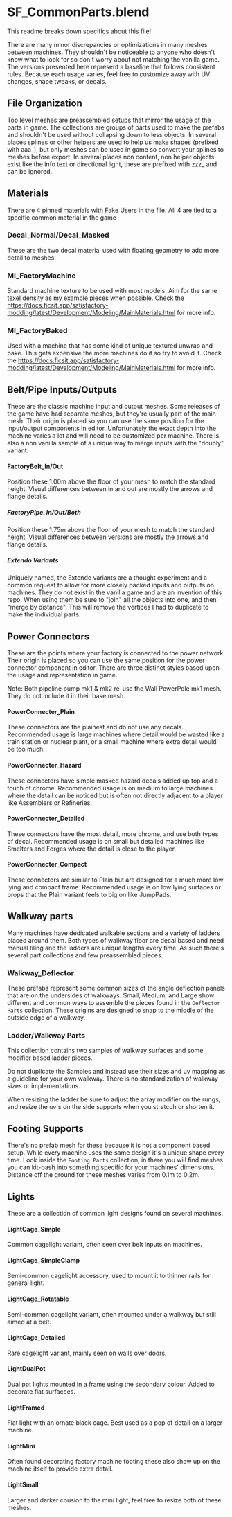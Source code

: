 # SF_CommonParts.blend
This readme breaks down specifics about this file!

There are many minor discrepancies or optimizations in many meshes between machines.
They shouldn't be noticeable to anyone who doesn't know what to look for so don't worry about not matching the vanilla game.
The versions presented here represent a baseline that follows consistent rules.
Because each usage varies, feel free to customize away with UV changes, shape tweaks, or decals.

## File Organization
Top level meshes are preassembled setups that mirror the usage of the parts in game.
The collections are groups of parts used to make the prefabs and shouldn't be used without collapsing down to less objects.
In several places splines or other helpers are used to help us make shapes (prefixed with aaa_), but only meshes can be used in game so convert your splines to meshes before export.
In several places non content, non helper objects exist like the info text or directional light, these are prefixed with zzz_ and can be ignored.

## Materials
There are 4 pinned materials with Fake Users in the file.
All 4 are tied to a specific common material in the game

### Decal_Normal/Decal_Masked
These are the two decal material used with floating geometry to add more detail to meshes.

### MI_FactoryMachine
Standard machine texture to be used with most models.
Aim for the same texel density as my example pieces when possible.
Check the https://docs.ficsit.app/satisfactory-modding/latest/Development/Modeling/MainMaterials.html for more info.

### MI_FactoryBaked
Used with a machine that has some kind of unique textured unwrap and bake.
This gets expensive the more machines do it so try to avoid it.
Check the https://docs.ficsit.app/satisfactory-modding/latest/Development/Modeling/MainMaterials.html for more info.

## Belt/Pipe Inputs/Outputs
These are the classic machine input and output meshes.
Some releases of the game have had separate meshes, but they're usually part of the main mesh.
Their origin is placed so you can use the same position for the input/output components in editor.
Unfortunately the exact depth into the machine varies a lot and will need to be customized per machine.
There is also a non vanilla sample of a unique way to merge inputs with the "doubly" variant.

#### FactoryBelt_In/Out
Position these 1.00m above the floor of your mesh to match the standard height.
Visual differences between in and out are mostly the arrows and flange details.

##### FactoryPipe_In/Out/Both
Position these 1.75m above the floor of your mesh to match the standard height.
Visual differences between versions are mostly the arrows and flange details.

##### Extendo Variants
Uniquely named, the Extendo variants are a thought experiment and a common request to allow for more closely packed inputs and outputs on machines.
They do not exist in the vanilla game and are an invention of this repo.
When using them be sure to "join" all the objects into one, and then "merge by distance".
This will remove the vertices I had to duplicate to make the individual parts.

## Power Connectors
These are the points where your factory is connected to the power network.
Their origin is placed so you can use the same position for the power connector component in editor.
There are three distinct styles based upon the usage and representation in game.

Note: Both pipeline pump mk1 & mk2 re-use the Wall PowerPole mk1 mesh. They do not include it in their base mesh.

#### PowerConnecter_Plain
These connectors are the plainest and do not use any decals.
Recommended usage is large machines where detail would be wasted like a train station or nuclear plant, or a small machine where extra detail would be too much.

#### PowerConnecter_Hazard
These connectors have simple masked hazard decals added up top and a touch of chrome.
Recommended usage is on medium to large machines where the detail can be noticed but is often not directly adjacent to a player like Assemblers or Refineries.

#### PowerConnecter_Detailed
These connectors have the most detail, more chrome, and use both types of decal.
Recommended usage is on small but detailed machines like Smelters and Forges where the detail is close to the player.

#### PowerConnecter_Compact
These connectors are similar to Plain but are designed for a much more low lying and compact frame.
Recommended usage is on low lying surfaces or props that the Plain variant feels to big on like JumpPads.

## Walkway parts
Many machines have dedicated walkable sections and a variety of ladders placed around them. Both types of walkway floor are decal based and need manual tiling and the ladders are unique lengths every time. As such there's several part collections and few preassembled pieces.

### Walkway_Deflector
These prefabs represent some common sizes of the angle deflection panels that are on the undersides of walkways. Small, Medium, and Large show different and common ways to assemble the pieces found in the `Deflector Parts` collection. These origins are designed to snap to the middle of the outside edge of a walkway.

### Ladder/Walkway Parts
This collection contains two samples of walkway surfaces and some modifier based ladder pieces.

Do not duplicate the Samples and instead use their sizes and uv mapping as a guideline for your own walkway. There is no standardization of walkway sizes or implementations.

When resizing the ladder be sure to adjust the array modifier on the rungs, and resize the uv's on the side supports when you stretcch or shorten it.

## Footing Supports
There's no prefab mesh for these because it is not a component based setup. While every machine uses the same design it's a unique shape every time.
Look inside the `Footing Parts` collection, in there you will find meshes you can kit-bash into something specific for your machines' dimensions.
Distance off the ground for these meshes varies from 0.1m to 0.2m.

## Lights
These are a collection of common light designs found on several machines.

#### LightCage_Simple
Common cagelight variant, often seen over belt inputs on machines.

#### LightCage_SimpleClamp
Semi-common cagelight accessory, used to mount it to thinner rails for general light.

#### LightCage_Rotatable
Semi-common cagelight variant, often mounted under a walkway but still aimed at a belt.

#### LightCage_Detailed
Rare cagelight variant, mainly seen on walls over doors.

#### LightDualPot
Dual pot lights mounted in a frame using the secondary colour. Added to decorate flat surfacces.

#### LightFramed
Flat light with an ornate black cage. Best used as a pop of detail on a larger machine.

#### LightMini
Often found decorating factory machine footing these also show up on the machine itself to provide extra detail.

#### LightSmall
Larger and darker cousion to the mini light, feel free to resize both of these meshes.
